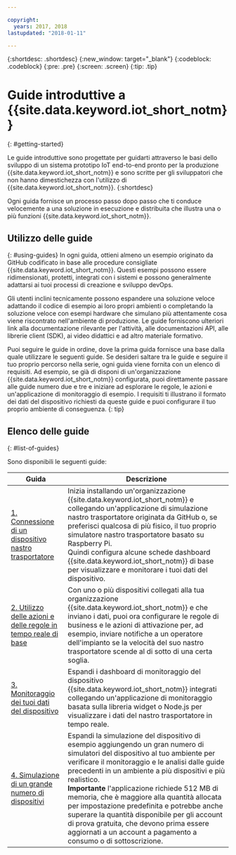 ```yaml
---

copyright:
  years: 2017, 2018
lastupdated: "2018-01-11"

---
```


{:shortdesc: .shortdesc}
{:new_window: target="_blank"}
{:codeblock: .codeblock}
{:pre: .pre}
{:screen: .screen}
{:tip: .tip}


# Guide introduttive a {{site.data.keyword.iot_short_notm}}
{: #getting-started}

Le guide introduttive sono progettate per guidarti attraverso le basi dello sviluppo di un sistema prototipo IoT end-to-end pronto per la produzione {{site.data.keyword.iot_short_notm}} e sono scritte per gli sviluppatori che non hanno dimestichezza con l'utilizzo di {{site.data.keyword.iot_short_notm}}.
{:shortdesc}

Ogni guida fornisce un processo passo dopo passo che ti conduce velocemente a una soluzione in esecuzione e distribuita che illustra una o più funzioni {{site.data.keyword.iot_short_notm}}.

## Utilizzo delle guide  
{: #using-guides}
In ogni guida, ottieni almeno un esempio originato da GitHub codificato in base alle procedure consigliate {{site.data.keyword.iot_short_notm}}. Questi esempi possono essere ridimensionati, protetti, integrati con i sistemi e possono generalmente adattarsi ai tuoi processi di creazione e sviluppo devOps.

Gli utenti inclini tecnicamente possono espandere una soluzione veloce adattando il codice di esempio ai loro propri ambienti o completando la soluzione veloce con esempi hardware che simulano più attentamente cosa viene riscontrato nell'ambiente di produzione. Le guide forniscono ulteriori link alla documentazione rilevante per l'attività, alle documentazioni API, alle librerie client (SDK), ai video didattici e ad altro materiale formativo.

Puoi seguire le guide in ordine, dove la prima guida fornisce una base dalla quale utilizzare le seguenti guide. Se desideri saltare tra le guide e seguire il tuo proprio percorso nella serie, ogni guida viene fornita con un elenco di requisiti. Ad esempio, se già di disponi di un'organizzazione {{site.data.keyword.iot_short_notm}} configurata, puoi direttamente passare alle guide numero due e tre e iniziare ad esplorare le regole, le azioni e un'applicazione di monitoraggio di esempio. I requisiti ti illustrano il formato dei dati del dispositivo richiesti da queste guide e puoi configurare il tuo proprio ambiente di conseguenza.
{: tip}

## Elenco delle guide
{: #list-of-guides}  

Sono disponibili le seguenti guide:

| Guida | Descrizione |    
| ----- | ---- |   
| [1. Connessione di un dispositivo nastro trasportatore](getting-started-iot-conveyor.html) | Inizia installando un'organizzazione {{site.data.keyword.iot_short_notm}} e collegando un'applicazione di simulazione nastro trasportatore originata da GitHub o, se preferisci qualcosa di più fisico, il tuo proprio simulatore nastro trasportatore basato su Raspberry Pi. </br> Quindi configura alcune schede dashboard {{site.data.keyword.iot_short_notm}} di base per visualizzare e monitorare i tuoi dati del dispositivo. |   
| [2. Utilizzo delle azioni e delle regole in tempo reale di base](getting-started-iot-rules.html) | Con uno o più dispositivi collegati alla tua organizzazione {{site.data.keyword.iot_short_notm}} e che inviano i dati, puoi ora configurare le regole di business e le azioni di attivazione per, ad esempio, inviare notifiche a un operatore dell'impianto se la velocità del suo nastro trasportatore scende al di sotto di una certa soglia.  
| [3. Monitoraggio dei tuoi dati del dispositivo](getting-started-iot-monitoring.html) | Espandi i dashboard di monitoraggio del dispositivo {{site.data.keyword.iot_short_notm}} integrati collegando un'applicazione di monitoraggio basata sulla libreria widget o Node.js per visualizzare i dati del nastro trasportatore in tempo reale.  
| [4. Simulazione di un grande numero di dispositivi](getting-started-iot-large-scale-simulation.html) | Espandi la simulazione del dispositivo di esempio aggiungendo un gran numero di simulatori del dispositivo al tuo ambiente per verificare il monitoraggio e le analisi dalle guide precedenti in un ambiente a più dispositivi e più realistico. </br>**Importante** l'applicazione richiede 512 MB di memoria, che è maggiore alla quantità allocata per impostazione predefinita e potrebbe anche superare la quantità disponibile per gli account di prova gratuita, che devono prima essere aggiornati a un account a pagamento a consumo o di sottoscrizione. |   

